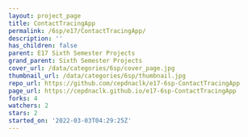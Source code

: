 ```yaml
---
layout: project_page
title: ContactTracingApp
permalink: /6sp/e17/ContactTracingApp/
description: ''
has_children: false
parent: E17 Sixth Semester Projects
grand_parent: Sixth Semester Projects
cover_url: /data/categories/6sp/cover_page.jpg
thumbnail_url: /data/categories/6sp/thumbnail.jpg
repo_url: https://github.com/cepdnaclk/e17-6sp-ContactTracingApp
page_url: https://cepdnaclk.github.io/e17-6sp-ContactTracingApp
forks: 4
watchers: 2
stars: 2
started_on: '2022-03-03T04:29:25Z'
---
```


